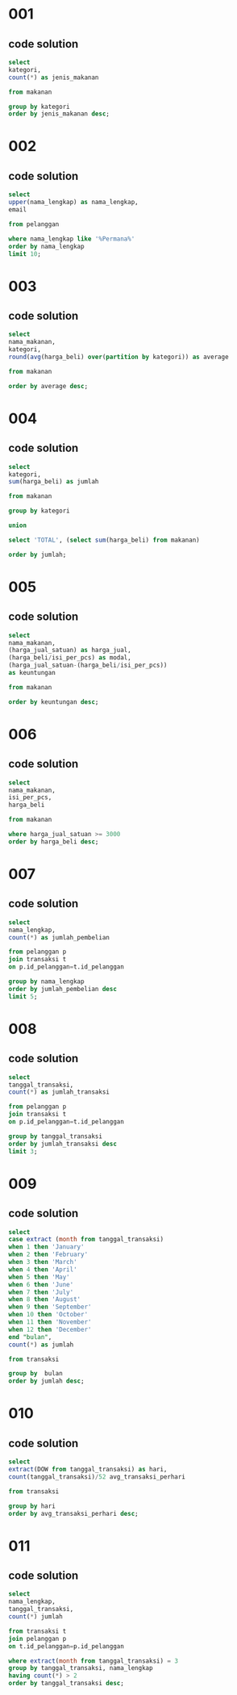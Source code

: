 # 001 

## code solution

```sql
select 
kategori,
count(*) as jenis_makanan 

from makanan

group by kategori
order by jenis_makanan desc;
```

# 002 

## code solution

```sql
select
upper(nama_lengkap) as nama_lengkap,
email 

from pelanggan

where nama_lengkap like '%Permana%'
order by nama_lengkap
limit 10;
```

# 003

## code solution

```sql
select
nama_makanan,
kategori,
round(avg(harga_beli) over(partition by kategori)) as average

from makanan

order by average desc;
```

# 004

## code solution

```sql
select
kategori,
sum(harga_beli) as jumlah

from makanan

group by kategori

union

select 'TOTAL', (select sum(harga_beli) from makanan)

order by jumlah;
```

# 005

## code solution

```sql
select
nama_makanan,
(harga_jual_satuan) as harga_jual,
(harga_beli/isi_per_pcs) as modal,
(harga_jual_satuan-(harga_beli/isi_per_pcs))
as keuntungan

from makanan

order by keuntungan desc;
```

# 006

## code solution

```sql
select
nama_makanan,
isi_per_pcs,
harga_beli

from makanan

where harga_jual_satuan >= 3000
order by harga_beli desc;
```

# 007

## code solution

```sql
select
nama_lengkap,
count(*) as jumlah_pembelian

from pelanggan p
join transaksi t
on p.id_pelanggan=t.id_pelanggan

group by nama_lengkap
order by jumlah_pembelian desc
limit 5;
```

# 008

## code solution

```sql
select 
tanggal_transaksi,
count(*) as jumlah_transaksi

from pelanggan p
join transaksi t
on p.id_pelanggan=t.id_pelanggan

group by tanggal_transaksi
order by jumlah_transaksi desc
limit 3;
```

# 009

## code solution

```sql
select 
case extract (month from tanggal_transaksi)
when 1 then 'January'
when 2 then 'February'
when 3 then 'March'
when 4 then 'April'
when 5 then 'May'
when 6 then 'June'
when 7 then 'July'
when 8 then 'August'
when 9 then 'September'
when 10 then 'October'
when 11 then 'November'
when 12 then 'December'
end "bulan",
count(*) as jumlah

from transaksi

group by  bulan
order by jumlah desc;
```

# 010

## code solution

```sql
select
extract(DOW from tanggal_transaksi) as hari,
count(tanggal_transaksi)/52 avg_transaksi_perhari

from transaksi

group by hari
order by avg_transaksi_perhari desc;
```

# 011

## code solution

```sql
select
nama_lengkap,
tanggal_transaksi,
count(*) jumlah

from transaksi t
join pelanggan p
on t.id_pelanggan=p.id_pelanggan

where extract(month from tanggal_transaksi) = 3
group by tanggal_transaksi, nama_lengkap
having count(*) > 2
order by tanggal_transaksi desc;
```